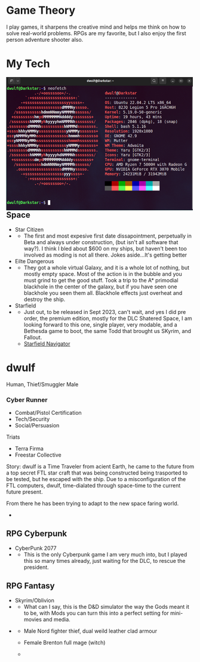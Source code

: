 # Game Theory
I play games, it sharpens the creative mind and helps me think on how to solve real-world problems.
RPGs are my favorite, but I also enjoy the first person adventure shooter also.

# My Tech
<img align="left" src="images/myNeoFetch_Specs.png" width=500px alt="My Neofetch">

## Space
- Star Citizen
- - The first and most expesive first date dissapointment, perpetually in Beta and always under construction, (but isn't all software that way?).  I think I bled about $600 on my ships, but haven't been too involved as moding is not all there.  Jokes aside...It's getting better
- Eilte Dangerous
- - They got a whole virtual Galaxy, and it is a whole lot of nothing, but mostly empty space.  Most of the action is in the bubble and you must grind to get the good stuff.  Took a trip to the A* primodial blackhole in the center of the galaxy, but if you have seen one blackhole you seen them all.  Blackhole effects just overheat and destroy the ship.
- Starfield
- - Just out, to be released in Sept 2023, can't wait, and yes I did pre order, the premium edition, mostly for the DLC Shatered Space, I am looking forward to this one, single player, very modable, and a Bethesda game to boot, the same Todd that brought us SKyrim, and Fallout.
  - [Starfield Navigator](https://www.s9w.io/starfield_navigator/)
    

# dwulf
Human, Thief/Smuggler
Male
### Cyber Runner
- Combat/Pistol Certification
- Tech/Security
- Social/Persuasion


Triats
- Terra Firma
- Freestar Collective



Story:
dwulf is a Time Traveler from acient Earth, he came to the future from a top secret FTL star craft that was being constructed being trasported to be tested, but he escaped with the ship.  Due to a misconfiguration of the FTL computers, dwulf, time-dialated through space-time to the current future present.

From there he has been trying to adapt to the new space faring world.




- 
## RPG Cyberpunk
- CyberPunk 2077
- - This is the only Cyberpunk game I am very much into, but I played this so many times already, just waiting for the DLC, to rescue the president.

## RPG Fantasy
- Skyrim/Oblivion
- - What can I say, this is the D&D simulator the way the Gods meant it to be, with Mods you can turn this into a perfect setting for mini-movies and media.
- - Male Nord fighter thief, dual weild leather clad armour
  - Female Brenton full mage (witch)
 
  - 

